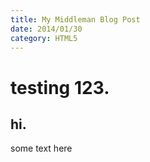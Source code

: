```yaml
---
title: My Middleman Blog Post
date: 2014/01/30
category: HTML5
---
```


# testing 123.

## hi.

some text here